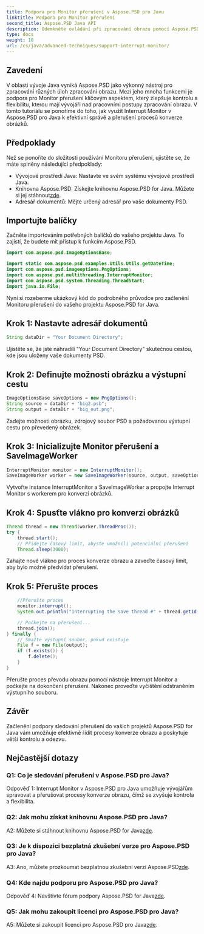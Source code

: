 ```yaml
---
title: Podpora pro Monitor přerušení v Aspose.PSD pro Javu
linktitle: Podpora pro Monitor přerušení
second_title: Aspose.PSD Java API
description: Odemkněte ovládání při zpracování obrazu pomocí Aspose.PSD pro Javu. Naučte se přerušovat procesy pro flexibilní pracovní postupy.
type: docs
weight: 18
url: /cs/java/advanced-techniques/support-interrupt-monitor/
---
```

## Zavedení

V oblasti vývoje Java vyniká Aspose.PSD jako výkonný nástroj pro zpracování různých úloh zpracování obrazu. Mezi jeho mnoha funkcemi je podpora pro Monitor přerušení klíčovým aspektem, který zlepšuje kontrolu a flexibilitu, kterou mají vývojáři nad pracovními postupy zpracování obrazu. V tomto tutoriálu se ponoříme do toho, jak využít Interrupt Monitor v Aspose.PSD pro Java k efektivní správě a přerušení procesů konverze obrázků.

## Předpoklady

Než se ponoříte do složitosti používání Monitoru přerušení, ujistěte se, že máte splněny následující předpoklady:

- Vývojové prostředí Java: Nastavte ve svém systému vývojové prostředí Java.
-  Knihovna Aspose.PSD: Získejte knihovnu Aspose.PSD for Java. Můžete si jej stáhnout[zde](https://releases.aspose.com/psd/java/).
- Adresář dokumentů: Mějte určený adresář pro vaše dokumenty PSD.

## Importujte balíčky

Začněte importováním potřebných balíčků do vašeho projektu Java. To zajistí, že budete mít přístup k funkcím Aspose.PSD.

```java
import com.aspose.psd.ImageOptionsBase;

import static com.aspose.psd.examples.Utils.Utils.getDateTime;
import com.aspose.psd.imageoptions.PngOptions;
import com.aspose.psd.multithreading.InterruptMonitor;
import com.aspose.psd.system.Threading.ThreadStart;
import java.io.File;
```

Nyní si rozeberme ukázkový kód do podrobného průvodce pro začlenění Monitoru přerušení do vašeho projektu Aspose.PSD for Java.

## Krok 1: Nastavte adresář dokumentů

```java
String dataDir = "Your Document Directory";
```

Ujistěte se, že jste nahradili "Your Document Directory" skutečnou cestou, kde jsou uloženy vaše dokumenty PSD.

## Krok 2: Definujte možnosti obrázku a výstupní cestu

```java
ImageOptionsBase saveOptions = new PngOptions();
String source = dataDir + "big2.psb";
String output = dataDir + "big_out.png";
```

Zadejte možnosti obrázku, zdrojový soubor PSD a požadovanou výstupní cestu pro převedený obrázek.

## Krok 3: Inicializujte Monitor přerušení a SaveImageWorker

```java
InterruptMonitor monitor = new InterruptMonitor();
SaveImageWorker worker = new SaveImageWorker(source, output, saveOptions, monitor);
```

Vytvořte instance InterruptMonitor a SaveImageWorker a propojte Interrupt Monitor s workerem pro konverzi obrázků.

## Krok 4: Spusťte vlákno pro konverzi obrázků

```java
Thread thread = new Thread(worker.ThreadProc());
try {
    thread.start();
    // Přidejte časový limit, abyste umožnili potenciální přerušení
    Thread.sleep(3000);
```

Zahajte nové vlákno pro proces konverze obrazu a zaveďte časový limit, aby bylo možné předvídat přerušení.

## Krok 5: Přerušte proces

```java
    //Přerušte proces
    monitor.interrupt();
    System.out.println("Interrupting the save thread #" + thread.getId() + " at " + getDateTime().toString());

    // Počkejte na přerušení...
    thread.join();
} finally {
    // Smažte výstupní soubor, pokud existuje
    File f = new File(output);
    if (f.exists()) {
        f.delete();
    }
}
```

Přerušte proces převodu obrazu pomocí nástroje Interrupt Monitor a počkejte na dokončení přerušení. Nakonec proveďte vyčištění odstraněním výstupního souboru.

## Závěr

Začlenění podpory sledování přerušení do vašich projektů Aspose.PSD for Java vám umožňuje efektivně řídit procesy konverze obrazu a poskytuje větší kontrolu a odezvu.

## Nejčastější dotazy

### Q1: Co je sledování přerušení v Aspose.PSD pro Java?

Odpověď 1: Interrupt Monitor v Aspose.PSD pro Java umožňuje vývojářům spravovat a přerušovat procesy konverze obrazu, čímž se zvyšuje kontrola a flexibilita.

### Q2: Jak mohu získat knihovnu Aspose.PSD pro Java?

 A2: Můžete si stáhnout knihovnu Aspose.PSD for Java[zde](https://releases.aspose.com/psd/java/).

### Q3: Je k dispozici bezplatná zkušební verze pro Aspose.PSD pro Java?

 A3: Ano, můžete prozkoumat bezplatnou zkušební verzi Aspose.PSD[zde](https://releases.aspose.com/).

### Q4: Kde najdu podporu pro Aspose.PSD pro Java?

 Odpověď 4: Navštivte fórum podpory Aspose.PSD for Java[zde](https://forum.aspose.com/c/psd/34).

### Q5: Jak mohu zakoupit licenci pro Aspose.PSD pro Java?

A5: Můžete si zakoupit licenci pro Aspose.PSD pro Java[zde](https://purchase.aspose.com/buy).